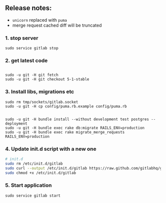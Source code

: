 ## Release notes:

* `unicorn` replaced with `puma`
* merge request cached diff will be truncated

### 1. stop server

    sudo service gitlab stop

### 2. get latest code

```

sudo -u git -H git fetch
sudo -u git -H git checkout 5-1-stable

```

### 3. Install libs, migrations etc

```
sudo rm tmp/sockets/gitlab.socket
sudo -u git -H cp config/puma.rb.example config/puma.rb


sudo -u git -H bundle install --without development test postgres --deployment
sudo -u git -H bundle exec rake db:migrate RAILS_ENV=production
sudo -u git -H bundle exec rake migrate_merge_requests RAILS_ENV=production

```

### 4. Update init.d script with a new one

```bash
# init.d
sudo rm /etc/init.d/gitlab
sudo curl --output /etc/init.d/gitlab https://raw.github.com/gitlabhq/gitlab-recipes/5-1-stable/init.d/gitlab
sudo chmod +x /etc/init.d/gitlab
```

### 5. Start application

    sudo service gitlab start
